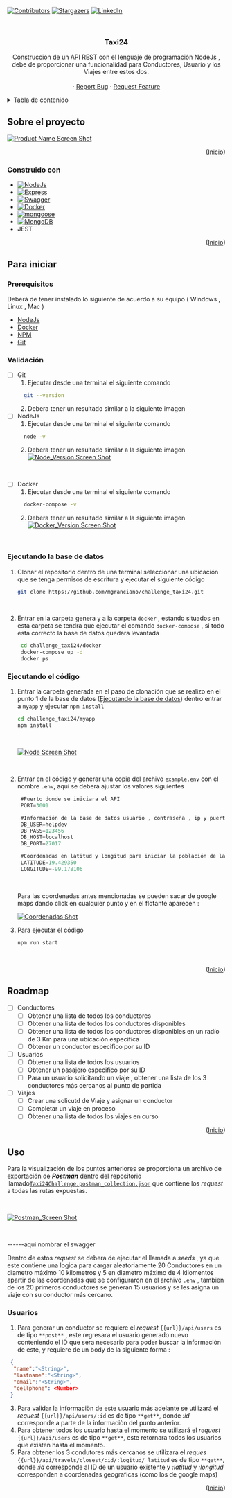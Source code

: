 <a name="inicio"></a>

[![Contributors][contributors-shield]][contributors-url]
[![Stargazers][stars-shield]][stars-url]
[![LinkedIn][linkedin-shield]][linkedin-url]


<!-- PROJECT LOGO -->
<br />
<div align="center">

<h3 align="center">Taxi24</h3>

  <p align="center">
    Construcción de un API REST con el lenguaje de programación NodeJs , debe de proporcionar una funcionalidad para Conductores, Usuario y los Viajes entre estos dos.
    <br />
    <br />
    ·
    <a href="https://github.com/mgranciano/challenge_taxi24/issues">Report Bug</a>
    ·
    <a href="https://github.com/mgranciano/challenge_taxi24/issues">Request Feature</a>
  </p>
</div>

<details>
  <summary>Tabla de contenido</summary>
  <ol>
    <li>
      <a href="#sobre-el-proyecto">Sobre el proyecto</a>
      <ul>
        <li><a href="#construido-con">Construido con</a></li>
      </ul>
    </li>
    <li>
      <a href="#para-inicar">Para iniciar</a>
      <ul>
         <li><a href="#prerequisitos">Prerequisitos</a></li>
         <li><a href="#validación">Validación</a></li>
         <li><a href="#ejecutando-la-base-de-datos">Ejecutando la base de datos</a></li>
         <li><a href="#ejecutando-el-código">Ejecutando el código</a></li>
      </ul>
    </li>
    <li><a href="#uso">Uso</a></li>
    <li><a href="#roadmap">Roadmap</a></li>
  </ol>
</details>



<!-- ABOUT THE PROJECT -->
## Sobre el proyecto

[![Product Name Screen Shot][product-screenshot]](https://github.com/mgranciano/challenge_taxi24)


<p align="right">(<a href="#inicio">Inicio</a>)</p>



### Construido con

* [![NodeJs][NodeJs]][NodeJs-url]
* [![Express][Express]][Express-url]
* [![Swagger][Swagger]][Swagger-url]
* [![Docker][Docker]][Docker-url]
* [![mongoose][mongoose]][mongoose-url]
* [![MongoDB][MongoDB]][MongoDB-url]
* JEST

<p align="right">(<a href="#inicio">Inicio</a>)</p>



<!-- GETTING STARTED -->
## Para iniciar

### Prerequisitos

Deberá de tener instalado lo siguiente de acuerdo a su equipo ( Windows , Linux , Mac )

* [NodeJs](https://nodejs.org/en/download)
* [Docker](https://www.docker.com/products/docker-desktop)
* [NPM](https://docs.npmjs.com/downloading-and-installing-node-js-and-npm)
* [Git](https://git-scm.com)

### Validación

- [ ] Git
  1. Ejecutar desde una terminal el siguiente comando   
   ```sh
     git --version
   ```  
  2. Debera tener un resultado similar a la siguiente imagen
- [ ] NodeJs
  1. Ejecutar desde una terminal el siguiente comando   
   ```sh
     node -v
   ```  
   2. Debera tener un resultado similar a la siguiente imagen
    [![Node_Version Screen Shot][node-version-screenshot]](https://github.com/mgranciano/challenge_taxi24)
<br />

- [ ] Docker
  1. Ejecutar desde una terminal el siguiente comando   
   ```sh
     docker-compose -v
   ```  
   2. Debera tener un resultado similar a la siguiente imagen
    [![Docker_Version Screen Shot][docker-version-screenshot]](https://github.com/mgranciano/challenge_taxi24)
    
<br />

### Ejecutando la base de datos

1. Clonar el repositorio dentro de una terminal seleccionar una ubicación que se tenga permisos de escritura y ejecutar el siguiente código
   ```sh
   git clone https://github.com/mgranciano/challenge_taxi24.git
   ```
   <br />

2. Entrar en la carpeta genera y a la carpeta `docker` , estando situados en esta carpeta se tendra que ejecutar el comando `docker-compose` , si todo esta correcto la base de datos quedara levantada 

   ```sh
    cd challenge_taxi24/docker
    docker-compose up -d
    docker ps
   ```

### Ejecutando el código

1. Entrar la carpeta generada en el paso de clonación que se realizo en el punto 1 de la base de datos (<a href="#ejecutando-la-base-de-datos">Ejecutando la base de datos</a>) dentro entrar a `myapp` y ejecutar `npm install`
   ```sh
   cd challenge_taxi24/myapp
   npm install
   ```
   <br />
   
   [![Node Screen Shot][node-screenshot]](https://github.com/mgranciano/challenge_taxi24)
   
   <br />
2. Entrar en el código y generar una copia del archivo `example.env` con el nombre  `.env`, aqui se deberá ajustar los valores siguientes
   <br />
   ```js
    #Puerto donde se iniciara el API
    PORT=3001

    #Información de la base de datos usuario , contraseña , ip y puerto de la base de datos que se configuro previamente
    DB_USER=helpdev
    DB_PASS=123456
    DB_HOST=localhost
    DB_PORT=27017

    #Coordenadas en latitud y longitud para iniciar la población de la base de datos , tome como referencia una ubicación al azar como las de google maps
    LATITUDE=19.429350
    LONGITUDE=-99.178106
   ```
   <br />
   
   Para las coordenadas antes mencionadas se pueden sacar de google maps dando click en cualquier punto y en el flotante aparecen :
   
   [![Coordenadas Shot][coordenadas-screenshot]](https://github.com/mgranciano/challenge_taxi24)
   
   
3. Para ejecutar el código  
   ```sh
   npm run start
   ```
<br />
<p align="right">(<a href="#inicio">Inicio</a>)</p>

<!-- ROADMAP -->
## Roadmap

- [ ] Conductores
    - [ ] Obtener una lista de todos los conductores
    - [ ] Obtener una lista de todos los conductores disponibles
    - [ ] Obtener una lista de todos los conductores disponibles en un radío de 3 Km para una ubicación especifica
    - [ ] Obtener un conductor especifico por su ID
- [ ] Usuarios
    - [ ] Obtener una lista de todos los usuarios
    - [ ] Obtener un pasajero especifico por su ID
    - [ ] Para un usuario solicitando un viaje , obtener una lista de los 3 conductores más cercanos al punto de partida
- [ ] Viajes
    - [ ] Crear una solicutd de Viaje y asignar un conductor
    - [ ] Completar un viaje en proceso
    - [ ] Obtener una lista de todos los viajes en curso

<p align="right">(<a href="#inicio">Inicio</a>)</p>



<!-- USAGE EXAMPLES -->
## Uso
Para la visualización de los puntos anteriores se proporciona un archivo de exportación de **_Postman_** dentro del repositorio llamado[`Taxi24Challenge.postman_collection.json`](https://github.com/mgranciano/challenge_taxi24/blob/master/postman/Taxi24Challenge.postman_collection.json) que contiene los _request_ a todas las rutas expuestas.

<br />

[![Postman_Screen Shot][postman-screenshot]](https://github.com/mgranciano/challenge_taxi24)

<br />

------aqui nombrar el swagger

Dentro de estos _request_ se debera de ejecutar el llamada a _seeds_ , ya que este contiene una logica para cargar aleatoriamente 20 Conductores en un diametro máximo 10 kilometros y 5 en diametro máximo de 4 kilomentos apartir de las coordenadas que se configuraron en el archivo `.env` , tambien de los 20 primeros conductores se generan 15 usuarios y se les asigna un viaje con su conductor más cercano.


### Usuarios

1. Para generar un conductor se requiere el _request_ `{{url}}/api/users` es de tipo `**post**` , este regresara el usuario generado nuevo conteniendo el ID que sera necesario para poder buscar la informaciòn de este, y requiere de un body de la siguiente forma :

  ```json
   {
    "name":"<String>",
    "lastname":"<String>",
    "email":"<String>",
    "cellphone": <Number>
   }
  ```
  
3. Para validar la informaciòn de este usuario más adelante se utilizará el _request_ `{{url}}/api/users/:id` es de tipo `**get**`, donde _:id_ corresponde a parte de la informaciòn del punto anterior.
4. Para obtener todos los usuario hasta el momento se utilizará el _request_ `{{url}}/api/users` es de tipo `**get**`, este retornara todos los usuarios que existen hasta el momento.
5. Para obtener los 3 condutores más cercanos se utilizara el _reques_ `{{url}}/api/travels/closest/:id/:logitud/_latitud` es de tipo `**get**`, donde _:id_ corresponde al ID de un usuario existente y _:latitud_ y _:longitud_ corresponden a coordenadas geograficas (como los de google maps) 

<p align="right">(<a href="#inicio">Inicio</a>)</p>

<!-- MARKDOWN LINKS & IMAGES -->
<!-- https://www.markdownguide.org/basic-syntax/#reference-style-links -->
[linkedin-shield]: https://img.shields.io/badge/-LinkedIn-black.svg?style=for-the-badge&logo=linkedin&colorB=555
[linkedin-url]: [https://www.linkedin.com/in/moises-granciano-2840b6197](https://www.linkedin.com/in/moises-granciano-2840b6197)
[contributors-shield]: https://img.shields.io/github/contributors/mgranciano/challenge_taxi24.svg?style=for-the-badge
[contributors-url]: [https://github.com/mgranciano/challenge_taxi24/graphs/contributors](https://github.com/mgranciano/challenge_taxi24/graphs/contributors)
[stars-shield]: https://img.shields.io/github/stars/mgranciano/challenge_taxi24.svg?style=for-the-badge
[stars-url]: https://github.com/mgranciano/challenge_taxi24/stargazers
[product-screenshot]: img/screen02.png
[node-version-screenshot]: img/node01.png
[node-screenshot]: img/node02.png
[postman-screenshot]: img/postman01.png
[docker-version-screenshot]: img/docker01.png
[coordenadas-screenshot]: img/coords01.png
[NodeJs]: https://img.shields.io/badge/nodejs-C0C0C0?style=for-the-badge&logo=nodedotjs&logoColor=008000
[NodeJs-url]: https://nodejs.org/
[Express]: https://img.shields.io/badge/expressjs-C0C0C0?style=for-the-badge&logo=expressjs&logoColor=white
[Express-url]: https://expressjs.com/
[Swagger]: https://img.shields.io/badge/swagger-C0C0C0?style=for-the-badge&logo=swagger&logoColor=33FF66
[Swagger-url]: https://swagger.io/
[Docker]: https://img.shields.io/badge/docker-C0C0C0?style=for-the-badge&logo=docker&logoColor=0066FF
[Docker-url]: https://www.docker.com/
[mongoose]: https://img.shields.io/badge/mongoosee-C0C0C0?style=for-the-badge&logo=mongooseedotjs&logoColor=CC3333
[mongoose-url]: https://mongoosejs.com/
[MongoDB]: https://img.shields.io/badge/mongodb-C0C0C0?style=for-the-badge&logo=mongodb&logoColor=00FF66
[MongoDB-url]: https://www.mongodb.com/

